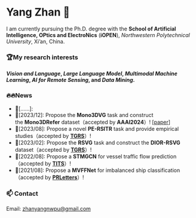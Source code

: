 # Yang Zhan 👋

I am currently pursuing the Ph.D. degree with the **School of Artificial Intelligence, OPtics and ElectroNics** (**iOPEN**), *Northwestern Polytechnical University*, Xi’an, China.

### 🏆My research interests
#### *Vision and Language*, *Large Language Model*, *Multimodal Machine Learning*, *AI for Remote Sensing*, and *Data Mining*.

### 🔥🔥News
- 🚀[……]:
- 🚀[2023/12]: Propose the **Mono3DVG** task and construct the **Mono3DRefer** dataset（accepted by **AAAI2024**）! [[paper](https://arxiv.org/abs/2312.08022)]
- 🚀[2023/08]: Propose a novel **PE-RSITR** task and provide empirical studies（accepted by **[TGRS](https://ieeexplore.ieee.org/document/10231134)**）!
- 🚀[2023/02]: Propose the **RSVG** task and construct the **DIOR-RSVG** dataset（accepted by **[TGRS](https://ieeexplore.ieee.org/document/10056343)**）!
- 🚀[2022/08]: Propose a **STMGCN** for vessel traffic flow prediction（accepted by **[TITS](https://ieeexplore.ieee.org/document/9868210)**）!
- 🚀[2021/08]: Propose a **MVFFNet** for imbalanced ship classification（accepted by **[PRLetters](https://www.sciencedirect.com/science/article/pii/S0167865521002737)**）!

### 📫 Contact
Email: zhanyangnwpu@gmail.com

<!--
**ZhanYang-nwpu/ZhanYang-nwpu** is a ✨ _special_ ✨ repository because its `README.md` (this file) appears on your GitHub profile.

Here are some ideas to get you started:

- 🔭 I’m currently working on ...
- 🌱 I’m currently learning ...
- 👯 I’m looking to collaborate on ...
- 🤔 I’m looking for help with ...
- 💬 Ask me about ...
- 📫 How to reach me: ...
- 😄 Pronouns: ...
- ⚡ Fun fact: ...
-->
